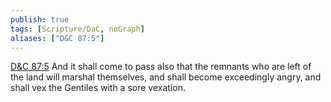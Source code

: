 ```yaml
---
publish: true
tags: [Scripture/DaC, noGraph]
aliases: ["D&C 87:5"]
---
```

[D&C 87:5](https://churchofjesuschrist.org/study/scriptures/dc-testament/dc/87?lang=eng&id=p5#p5) And it shall come to pass also that the remnants who are left of the land will marshal themselves, and shall become exceedingly angry, and shall vex the Gentiles with a sore vexation.
